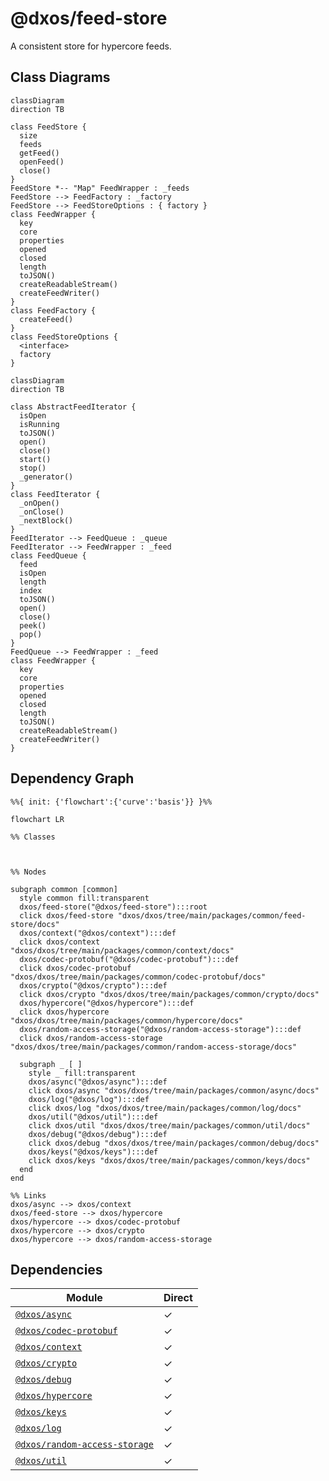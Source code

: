 # @dxos/feed-store

A consistent store for hypercore feeds.

## Class Diagrams

```mermaid
classDiagram
direction TB

class FeedStore {
  size
  feeds
  getFeed()
  openFeed()
  close()
}
FeedStore *-- "Map" FeedWrapper : _feeds
FeedStore --> FeedFactory : _factory
FeedStore --> FeedStoreOptions : { factory }
class FeedWrapper {
  key
  core
  properties
  opened
  closed
  length
  toJSON()
  createReadableStream()
  createFeedWriter()
}
class FeedFactory {
  createFeed()
}
class FeedStoreOptions {
  <interface>
  factory
}
```
```mermaid
classDiagram
direction TB

class AbstractFeedIterator {
  isOpen
  isRunning
  toJSON()
  open()
  close()
  start()
  stop()
  _generator()
}
class FeedIterator {
  _onOpen()
  _onClose()
  _nextBlock()
}
FeedIterator --> FeedQueue : _queue
FeedIterator --> FeedWrapper : _feed
class FeedQueue {
  feed
  isOpen
  length
  index
  toJSON()
  open()
  close()
  peek()
  pop()
}
FeedQueue --> FeedWrapper : _feed
class FeedWrapper {
  key
  core
  properties
  opened
  closed
  length
  toJSON()
  createReadableStream()
  createFeedWriter()
}
```

## Dependency Graph

```mermaid
%%{ init: {'flowchart':{'curve':'basis'}} }%%

flowchart LR

%% Classes



%% Nodes

subgraph common [common]
  style common fill:transparent
  dxos/feed-store("@dxos/feed-store"):::root
  click dxos/feed-store "dxos/dxos/tree/main/packages/common/feed-store/docs"
  dxos/context("@dxos/context"):::def
  click dxos/context "dxos/dxos/tree/main/packages/common/context/docs"
  dxos/codec-protobuf("@dxos/codec-protobuf"):::def
  click dxos/codec-protobuf "dxos/dxos/tree/main/packages/common/codec-protobuf/docs"
  dxos/crypto("@dxos/crypto"):::def
  click dxos/crypto "dxos/dxos/tree/main/packages/common/crypto/docs"
  dxos/hypercore("@dxos/hypercore"):::def
  click dxos/hypercore "dxos/dxos/tree/main/packages/common/hypercore/docs"
  dxos/random-access-storage("@dxos/random-access-storage"):::def
  click dxos/random-access-storage "dxos/dxos/tree/main/packages/common/random-access-storage/docs"

  subgraph _ [ ]
    style _ fill:transparent
    dxos/async("@dxos/async"):::def
    click dxos/async "dxos/dxos/tree/main/packages/common/async/docs"
    dxos/log("@dxos/log"):::def
    click dxos/log "dxos/dxos/tree/main/packages/common/log/docs"
    dxos/util("@dxos/util"):::def
    click dxos/util "dxos/dxos/tree/main/packages/common/util/docs"
    dxos/debug("@dxos/debug"):::def
    click dxos/debug "dxos/dxos/tree/main/packages/common/debug/docs"
    dxos/keys("@dxos/keys"):::def
    click dxos/keys "dxos/dxos/tree/main/packages/common/keys/docs"
  end
end

%% Links
dxos/async --> dxos/context
dxos/feed-store --> dxos/hypercore
dxos/hypercore --> dxos/codec-protobuf
dxos/hypercore --> dxos/crypto
dxos/hypercore --> dxos/random-access-storage
```

## Dependencies

| Module | Direct |
|---|---|
| [`@dxos/async`](../../async/docs/README.md) | &check; |
| [`@dxos/codec-protobuf`](../../codec-protobuf/docs/README.md) | &check; |
| [`@dxos/context`](../../context/docs/README.md) | &check; |
| [`@dxos/crypto`](../../crypto/docs/README.md) | &check; |
| [`@dxos/debug`](../../debug/docs/README.md) | &check; |
| [`@dxos/hypercore`](../../hypercore/docs/README.md) | &check; |
| [`@dxos/keys`](../../keys/docs/README.md) | &check; |
| [`@dxos/log`](../../log/docs/README.md) | &check; |
| [`@dxos/random-access-storage`](../../random-access-storage/docs/README.md) | &check; |
| [`@dxos/util`](../../util/docs/README.md) | &check; |

